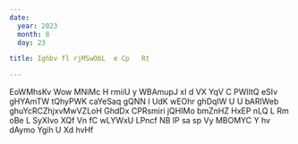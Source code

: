 ```yaml
---
date:
  year: 2023
  month: 8
  day: 23

title: Ighbv fl rjMSwObL  e Cp   Rt 

---
```

 EoWMhsKv Wow MNiMc H rmiiU  y WBAmupJ xI   d VX YqV  C PWlItQ eSIv gHYAmTW  tQhyPWK caYeSaq gQNN l UdK  wEOhr ghDqIW U U  bARlWeb ghuYcRCZhjxvMwVZLoH GhdDx CPRsmiri  jQHIMo bmZnHZ HxEP nLQ L Rm oBe L SyXIvo XQf  Vn fC wLYWxU  LPncf  NB lP sa sp Vy  MBOMYC Y hv dAymo Ygih U  Xd  hvHf

